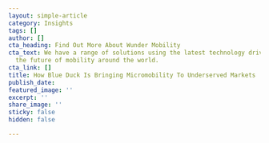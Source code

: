 ```yaml
---
layout: simple-article
category: Insights
tags: []
author: []
cta_heading: Find Out More About Wunder Mobility
cta_text: We have a range of solutions using the latest technology driving forward
  the future of mobility around the world.
cta_link: []
title: How Blue Duck Is Bringing Micromobility To Underserved Markets
publish_date: 
featured_image: ''
excerpt: ''
share_image: ''
sticky: false
hidden: false

---
```

